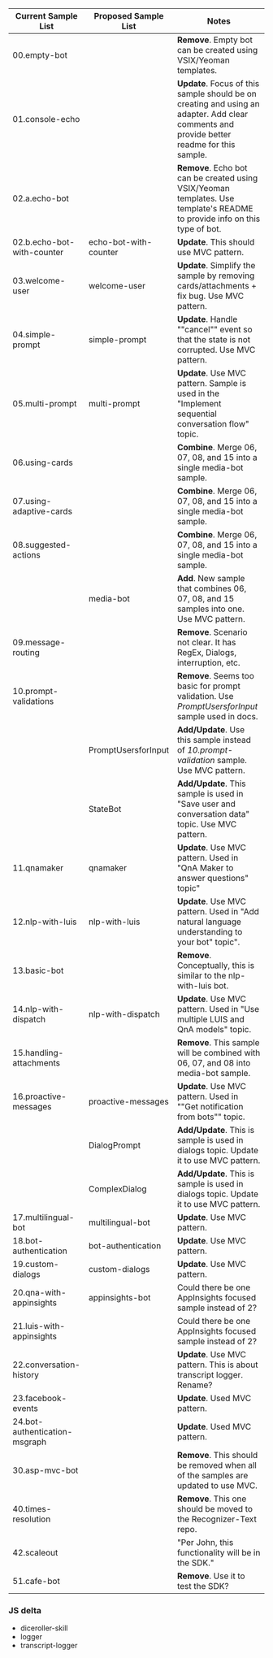 | Current Sample List           | Proposed Sample List  | Notes                                                                        | 
|-------------------------------|-----------------------|------------------------------------------------------------------------------| 
| 00.empty-bot                  |                       | **Remove**. Empty bot can be created using VSIX/Yeoman templates.       | 
| 01.console-echo               |                       | **Update**. Focus of this sample should be on creating and using an adapter. Add clear comments and provide better readme for this sample.        | 
| 02.a.echo-bot                 |                       | **Remove**. Echo bot can be created using VSIX/Yeoman templates. Use template's README to provide info on this type of bot. | 
| 02.b.echo-bot-with-counter    | echo-bot-with-counter | **Update**. This should use MVC pattern.          | 
| 03.welcome-user               | welcome-user          | **Update**. Simplify the sample by removing cards/attachments + fix bug. Use MVC pattern.  | 
| 04.simple-prompt              | simple-prompt         | **Update**. Handle ""cancel"" event so that the state is not corrupted. Use MVC pattern.   | 
| 05.multi-prompt               | multi-prompt          | **Update**. Use MVC pattern. Sample is used in the "Implement sequential conversation flow" topic.  | 
| 06.using-cards                |                       | **Combine**. Merge 06, 07, 08, and 15 into a single media-bot sample. | 
| 07.using-adaptive-cards       |                       | **Combine**. Merge 06, 07, 08, and 15 into a single media-bot sample. | 
| 08.suggested-actions          |                       | **Combine**. Merge 06, 07, 08, and 15 into a single media-bot sample. | 
|                               | media-bot             | **Add**. New sample that combines 06, 07, 08, and 15 samples into one. Use MVC pattern. |
| 09.message-routing            |                       | **Remove**. Scenario not clear. It has RegEx, Dialogs, interruption, etc.| 
| 10.prompt-validations         |                       | **Remove**. Seems too basic for prompt validation. Use _PromptUsersforInput_ sample used in docs.                          | 
|                               | PromptUsersforInput   | **Add/Update**. Use this sample instead of _10.prompt-validation_ sample. Use MVC pattern.                                                                                  | 
|                               | StateBot              | **Add/Update**. This sample is used in "Save user and conversation data" topic. Use MVC pattern.                                                                                    | 
| 11.qnamaker                   | qnamaker              | **Update**. Use MVC pattern. Used in "QnA Maker to answer questions" topic"  | 
| 12.nlp-with-luis              | nlp-with-luis         | **Update**. Use MVC pattern. Used in "Add natural language understanding to your bot" topic".                                           | 
| 13.basic-bot                  |                       |**Remove**. Conceptually, this is similar to the nlp-with-luis bot. | 
| 14.nlp-with-dispatch          | nlp-with-dispatch     |**Update**. Use MVC pattern. Used in "Use multiple LUIS and QnA models" topic.| 
| 15.handling-attachments       |                       |**Remove**. This sample will be combined with 06, 07, and 08 into media-bot sample.  | 
| 16.proactive-messages         | proactive-messages    |**Update**. Use MVC pattern. Used in ""Get notification from bots"" topic.  | 
|                               | DialogPrompt          |**Add/Update**. This is sample is used in dialogs topic. Update it to use MVC pattern.   | 
|                               | ComplexDialog         | **Add/Update**. This is sample is used in dialogs topic. Update it to use MVC pattern.    | 
| 17.multilingual-bot           | multilingual-bot      |**Update**. Use MVC pattern.            | 
| 18.bot-authentication         | bot-authentication    |**Update**. Use MVC pattern.    | 
| 19.custom-dialogs             | custom-dialogs        |**Update**. Use MVC pattern.                        | 
| 20.qna-with-appinsights       | appinsights-bot       | Could there be one AppInsights focused sample instead of 2?                  | 
| 21.luis-with-appinsights      |                       | Could there be one AppInsights focused sample instead of 2?                  | 
| 22.conversation-history       |                       | **Update**. Use MVC pattern. This is about transcript logger. Rename?        | 
| 23.facebook-events            |                       |**Update**. Used MVC pattern.                                                 | 
| 24.bot-authentication-msgraph |                       | **Update**. Used MVC pattern.                                         | 
| 30.asp-mvc-bot                |                       | **Remove**. This should be removed when all of the samples are updated to use MVC.       | 
| 40.times-resolution           |                       |**Remove**. This one should be moved to the Recognizer-Text repo.             | 
| 42.scaleout                   |                       | "Per John, this functionality will be in the SDK."                           | 
| 51.cafe-bot                   |                       |**Remove**. Use it to test the SDK?                             
                                                                      


### JS delta                                               
- diceroller-skill                                                                                                                  
- logger
- transcript-logger                                                                                                                     
